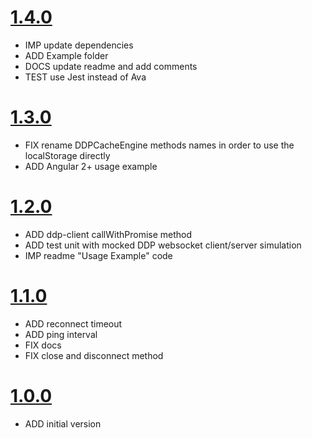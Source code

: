# [1.4.0](2018-10-14)
* IMP update dependencies
* ADD Example folder
* DOCS update readme and add comments
* TEST use Jest instead of Ava

# [1.3.0](2017-10-27)
* FIX rename DDPCacheEngine methods names in order to use the localStorage directly
* ADD Angular 2+ usage example

# [1.2.0](2017-01-09)
* ADD ddp-client callWithPromise method
* ADD test unit with mocked DDP websocket client/server simulation
* IMP readme "Usage Example" code

# [1.1.0](2016-12-15)
* ADD reconnect timeout
* ADD ping interval
* FIX docs
* FIX close and disconnect method

# [1.0.0](2016-12-07)
* ADD initial version
